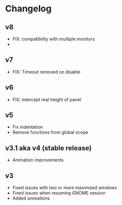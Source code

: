 # Changelog

## v8
- FIX: compatibility with multiple monitors
- 
## v7
- FIX: Timeout removed on disable

## v6
- FIX: intercept real height of panel

## v5
- Fix indentation
- Remove functions from global scope

## v3.1 aka v4 (stable release)
- Animation improvements

## v3
- Fixed issues with two or more maximized windows
- Fixed issues when resuming GNOME session
- Added animations